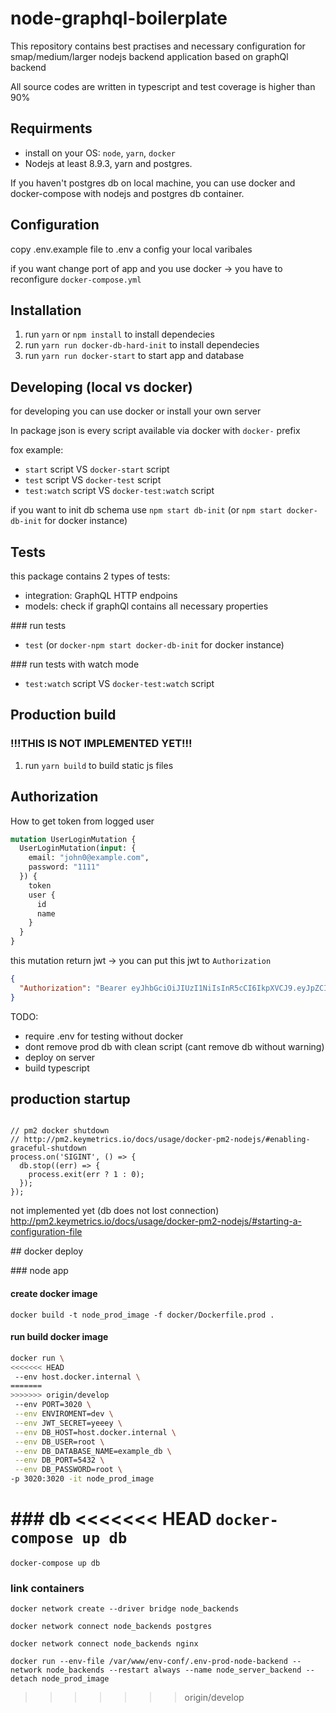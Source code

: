# node-graphql-boilerplate

This repository contains best practises and necessary configuration for smap/medium/larger nodejs backend
application based on graphQl backend


All source codes are written in typescript and test coverage is higher than 90%

## Requirments
- install on your OS: `node`, `yarn`, `docker`
- Nodejs at least 8.9.3, yarn and postgres.

If you haven't postgres db on local machine, you can use docker and docker-compose with nodejs and postgres db container.

## Configuration
copy .env.example file to .env a config your local varibales

if you want change port of app and you use docker -> you have to reconfigure `docker-compose.yml`

## Installation
1. run `yarn` or `npm install` to install dependecies
1. run `yarn run docker-db-hard-init` to install dependecies
3. run `yarn run docker-start` to start app and database

## Developing (local vs docker)
for developing you can use docker or install your own server

In package json is every script available via docker with `docker-` prefix

fox example:
- `start` script VS `docker-start` script
- `test` script VS `docker-test` script
- `test:watch` script VS `docker-test:watch` script

if you want to init db schema use `npm start db-init` (or `npm start docker-db-init` for docker instance)


## Tests
this package contains 2 types of tests:
- integration: GraphQL HTTP endpoins
- models: check if graphQl contains all necessary properties


### run tests
- `test` (or `docker-npm start docker-db-init` for docker instance)

### run tests with watch mode
- `test:watch` script VS `docker-test:watch` script


## Production build
### !!!THIS IS NOT IMPLEMENTED YET!!!
1. run `yarn build` to build static js files


## Authorization
How to get token from logged user

```graphql
mutation UserLoginMutation {
  UserLoginMutation(input: {
    email: "john0@example.com",
    password: "1111"
  }) {
    token
    user {
      id 
      name
    }
  }
}
```

this mutation return jwt -> you can put this jwt to `Authorization` 

```json
{
  "Authorization": "Bearer eyJhbGciOiJIUzI1NiIsInR5cCI6IkpXVCJ9.eyJpZCI6IjEiLCJlbWFpbCI6ImpvaG4uZG9lQGV4YW1wbGUuY29tIiwiaWF0IjoxNTMwOTQ3MTI4fQ.0roGF3qFgXaIk5hgTNGd0kY2Kc927CoO1xcDWpBy_SY"
}
```


TODO:
- require .env for testing without docker
- dont remove prod db with clean script (cant remove db without warning)
- deploy on server
- build typescript

## production startup
```

// pm2 docker shutdown
// http://pm2.keymetrics.io/docs/usage/docker-pm2-nodejs/#enabling-graceful-shutdown
process.on('SIGINT', () => {
  db.stop((err) => {
    process.exit(err ? 1 : 0);
  });
});

```
not implemented yet (db does not lost connection)
http://pm2.keymetrics.io/docs/usage/docker-pm2-nodejs/#starting-a-configuration-file


## docker deploy

### node app

#### create docker image
`docker build -t node_prod_image -f docker/Dockerfile.prod .`

#### run build docker image
```bash
docker run \
<<<<<<< HEAD
 --env host.docker.internal \
=======
>>>>>>> origin/develop
 --env PORT=3020 \
 --env ENVIROMENT=dev \
 --env JWT_SECRET=yeeey \
 --env DB_HOST=host.docker.internal \
 --env DB_USER=root \
 --env DB_DATABASE_NAME=example_db \
 --env DB_PORT=5432 \
 --env DB_PASSWORD=root \
-p 3020:3020 -it node_prod_image
```


### db
<<<<<<< HEAD
`docker-compose up db`
=======
`docker-compose up db`

### link containers

`docker network create --driver bridge node_backends`

`docker network connect node_backends postgres`

`docker network connect node_backends nginx`

`docker run --env-file /var/www/env-conf/.env-prod-node-backend --network node_backends --restart always --name node_server_backend --detach node_prod_image`
>>>>>>> origin/develop
